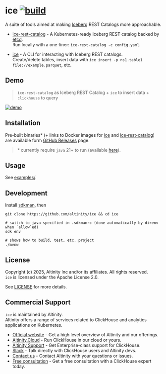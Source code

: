 # ice [![build](https://github.com/altinity/ice/actions/workflows/verify.yaml/badge.svg)](https://github.com/altinity/ice/actions/workflows/verify.yaml)

A suite of tools aimed at making [Iceberg](https://iceberg.apache.org/) REST Catalogs more approachable. 

- [ice-rest-catalog](ice-rest-catalog/) - A Kubernetes-ready Iceberg REST catalog backed by [etcd](https://etcd.io/).  
Run locally with a one-liner: `ice-rest-catalog -c config.yaml`.

- [ice](ice/) - A CLI for interacting with Iceberg REST catalogs.  
Create/delete tables, insert data with `ice insert -p ns1.table1 file://example.parquet`, etc. 

## Demo

> `ice-rest-catalog` as Iceberg REST Catalog + `ice` to insert data + `clickhouse` to query

[![demo](https://github.com/user-attachments/assets/e3cfdb48-e7f0-4893-abe8-736c9655811d)](examples/scratch/)

## Installation

Pre-built binaries\* (+ links to Docker images for [ice](https://hub.docker.com/r/altinity/ice) and [ice-rest-catalog](https://hub.docker.com/r/altinity/ice-rest-catalog)) are available form [GitHub Releases](https://github.com/Altinity/ice/releases) page.
> \* currently require `java` 21+ to run (available [here](https://adoptium.net/installation/)).  

## Usage

See [examples/](examples/).

## Development

Install [sdkman](https://sdkman.io/install), then

```shell
git clone https://github.com/altinity/ice && cd ice

# switch to java specified in .sdkmanrc (done automatically by direnv when `allow`ed)
sdk env
  
# shows how to build, test, etc. project
./mvnw
```

## License

Copyright (c) 2025, Altinity Inc and/or its affiliates. All rights reserved.  
`ice` is licensed under the Apache License 2.0.

See [LICENSE](./LICENSE) for more details.

## Commercial Support

`ice` is maintained by Altinity.  
Altinity offers a range of services related to ClickHouse and analytics applications on Kubernetes.

- [Official website](https://altinity.com/) - Get a high level overview of Altinity and our offerings.
- [Altinity.Cloud](https://altinity.com/cloud-database/) - Run ClickHouse in our cloud or yours.
- [Altinity Support](https://altinity.com/support/) - Get Enterprise-class support for ClickHouse.
- [Slack](https://altinity.com/slack) - Talk directly with ClickHouse users and Altinity devs.
- [Contact us](https://hubs.la/Q020sH3Z0) - Contact Altinity with your questions or issues.
- [Free consultation](https://hubs.la/Q020sHkv0) - Get a free consultation with a ClickHouse expert today.
 
